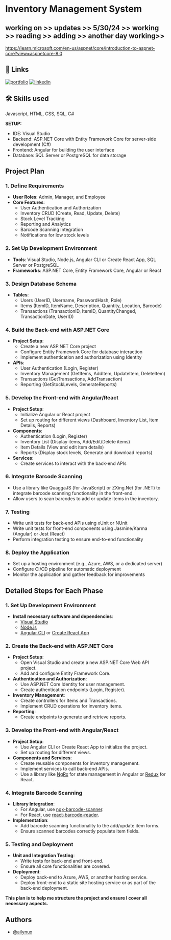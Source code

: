 # Inventory Management System
## working on >> updates >> 5/30/24 >> working >> reading >> adding >> another day working>> 
https://learn.microsoft.com/en-us/aspnet/core/introduction-to-aspnet-core?view=aspnetcore-8.0
## 🔗 Links
[![portfolio](https://img.shields.io/badge/my_portfolio-000?style=for-the-badge&logo=ko-fi&logoColor=white)](https://ailynux.netlify.app/)
[![linkedin](https://img.shields.io/badge/linkedin-0A66C2?style=for-the-badge&logo=linkedin&logoColor=white)](https://www.linkedin.com/)
## 🛠 Skills used
Javascript, HTML, CSS, SQL, C# 

**SETUP:** 
<br>
- IDE: Visual Studio
- Backend: ASP.NET Core with Entity Framework Core for server-side development (C#)
- Frontend: Angular for building the user interface
- Database: SQL Server or PostgreSQL for data storage

## Project Plan

### 1. Define Requirements
- **User Roles**: Admin, Manager, and Employee
- **Core Features**:
  - User Authentication and Authorization
  - Inventory CRUD (Create, Read, Update, Delete)
  - Stock Level Tracking
  - Reporting and Analytics
  - Barcode Scanning Integration
  - Notifications for low stock levels

### 2. Set Up Development Environment
- **Tools**: Visual Studio, Node.js, Angular CLI or Create React App, SQL Server or PostgreSQL
- **Frameworks**: ASP.NET Core, Entity Framework Core, Angular or React

### 3. Design Database Schema
- **Tables**:
  - Users (UserID, Username, PasswordHash, Role)
  - Items (ItemID, ItemName, Description, Quantity, Location, Barcode)
  - Transactions (TransactionID, ItemID, QuantityChanged, TransactionDate, UserID)

### 4. Build the Back-end with ASP.NET Core
- **Project Setup**:
  - Create a new ASP.NET Core project
  - Configure Entity Framework Core for database interaction
  - Implement authentication and authorization using Identity
- **APIs**:
  - User Authentication (Login, Register)
  - Inventory Management (GetItems, AddItem, UpdateItem, DeleteItem)
  - Transactions (GetTransactions, AddTransaction)
  - Reporting (GetStockLevels, GenerateReports)

### 5. Develop the Front-end with Angular/React
- **Project Setup**:
  - Initialize Angular or React project
  - Set up routing for different views (Dashboard, Inventory List, Item Details, Reports)
- **Components**:
  - Authentication (Login, Register)
  - Inventory List (Display items, Add/Edit/Delete items)
  - Item Details (View and edit item details)
  - Reports (Display stock levels, Generate and download reports)
- **Services**:
  - Create services to interact with the back-end APIs

### 6. Integrate Barcode Scanning
- Use a library like QuaggaJS (for JavaScript) or ZXing.Net (for .NET) to integrate barcode scanning functionality in the front-end.
- Allow users to scan barcodes to add or update items in the inventory.

### 7. Testing
- Write unit tests for back-end APIs using xUnit or NUnit
- Write unit tests for front-end components using Jasmine/Karma (Angular) or Jest (React)
- Perform integration testing to ensure end-to-end functionality

### 8. Deploy the Application
- Set up a hosting environment (e.g., Azure, AWS, or a dedicated server)
- Configure CI/CD pipeline for automatic deployment
- Monitor the application and gather feedback for improvements

## Detailed Steps for Each Phase

### 1. Set Up Development Environment
- **Install necessary software and dependencies**:
  - [Visual Studio](https://visualstudio.microsoft.com/)
  - [Node.js](https://nodejs.org/)
  - [Angular CLI](https://angular.io/cli) or [Create React App](https://create-react-app.dev/)

### 2. Create the Back-end with ASP.NET Core
- **Project Setup**:
  - Open Visual Studio and create a new ASP.NET Core Web API project.
  - Add and configure Entity Framework Core.
- **Authentication and Authorization**:
  - Use ASP.NET Core Identity for user management.
  - Create authentication endpoints (Login, Register).
- **Inventory Management**:
  - Create controllers for Items and Transactions.
  - Implement CRUD operations for inventory items.
- **Reporting**:
  - Create endpoints to generate and retrieve reports.

### 3. Develop the Front-end with Angular/React
- **Project Setup**:
  - Use Angular CLI or Create React App to initialize the project.
  - Set up routing for different views.
- **Components and Services**:
  - Create reusable components for inventory management.
  - Implement services to call back-end APIs.
  - Use a library like [NgRx](https://ngrx.io/) for state management in Angular or [Redux](https://redux.js.org/) for React.

### 4. Integrate Barcode Scanning
- **Library Integration**:
  - For Angular, use [ngx-barcode-scanner](https://www.npmjs.com/package/ngx-barcode-scanner).
  - For React, use [react-barcode-reader](https://www.npmjs.com/package/react-barcode-reader).
- **Implementation**:
  - Add barcode scanning functionality to the add/update item forms.
  - Ensure scanned barcodes correctly populate item fields.

### 5. Testing and Deployment
- **Unit and Integration Testing**:
  - Write tests for back-end and front-end.
  - Ensure all core functionalities are covered.
- **Deployment**:
  - Deploy back-end to Azure, AWS, or another hosting service.
  - Deploy front-end to a static site hosting service or as part of the back-end deployment.

**This plan is to help me structure the project and ensure I cover all necessary aspects.**

## Authors

- [@ailynux](https://www.github.com/ailynux)
